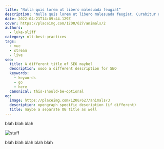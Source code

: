```yaml
---
title: "Nulla quis lorem ut libero malesuada feugiat"
description: "Nulla quis lorem ut libero malesuada feugiat. Curabitur aliquet quam id dui posuere blandit."
date: 2022-04-21T14:09:44.129Z
cover: https://placeimg.com/1200/627/animals/2
authors:
  - luke-oliff
category: nlt-best-practices
tags:
  - vue
  - stream
  - live
seo:
  title: A different title of SEO maybe?
  description: oooo a different description for SEO
  keywords:
    - keywords
    - go
    - here
  canonical: this-should-be-optional
og:
  image: https://placeimg.com/1200/627/animals/3
  description: opengraph specific description (if different)
  title: maybe a separate OG title as well
---
```


blah blah blah

![stuff](https://placeimg.com/1200/627/animals/3 "blah")

blah blah blah blah blah
